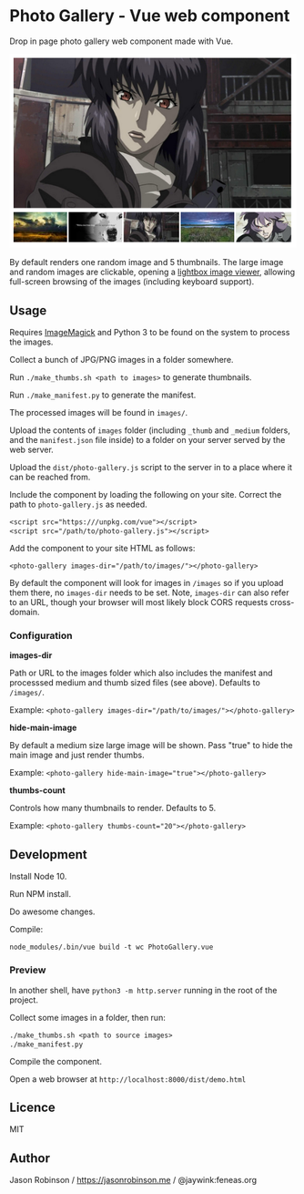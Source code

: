 # Photo Gallery - Vue web component

Drop in page photo gallery web component made with Vue.

![](screenshot.png)

By default renders one random image and 5 thumbnails. The large image and random images are clickable, opening a [lightbox image viewer](https://github.com/am283721/vue-my-photos), allowing full-screen browsing of the images (including keyboard support).

## Usage

Requires [ImageMagick](https://www.imagemagick.org/) and Python 3 to be found on the system to process the images.

Collect a bunch of JPG/PNG images in a folder somewhere.

Run `./make_thumbs.sh <path to images>` to generate thumbnails.

Run `./make_manifest.py` to generate the manifest.

The processed images will be found in `images/`.

Upload the contents of `images` folder (including `_thumb` and `_medium` folders, and the `manifest.json` file inside) to a folder on your server served by the web server.

Upload the `dist/photo-gallery.js` script to the server in to a place where it can be reached from.

Include the component by loading the following on your site. Correct the path to `photo-gallery.js` as needed.

    <script src="https:///unpkg.com/vue"></script>
    <script src="/path/to/photo-gallery.js"></script>

Add the component to your site HTML as follows:

    <photo-gallery images-dir="/path/to/images/"></photo-gallery>
    
By default the component will look for images in `/images` so if you upload them there, no `images-dir` needs to be set. Note, `images-dir` can also refer to an URL, though your browser will most likely block CORS requests cross-domain.

### Configuration

**images-dir**

Path or URL to the images folder which also includes the manifest and processsed medium and thumb sized files (see above). Defaults to `/images/`.

Example: `<photo-gallery images-dir="/path/to/images/"></photo-gallery>`

**hide-main-image**

By default a medium size large image will be shown. Pass "true" to hide the main image and just render thumbs.

Example: `<photo-gallery hide-main-image="true"></photo-gallery>`

**thumbs-count**

Controls how many thumbnails to render. Defaults to 5.

Example: `<photo-gallery thumbs-count="20"></photo-gallery>`

## Development

Install Node 10.

Run NPM install.

Do awesome changes.

Compile:

    node_modules/.bin/vue build -t wc PhotoGallery.vue

### Preview

In another shell, have `python3 -m http.server` running in the root of the project.

Collect some images in a folder, then run:

    ./make_thumbs.sh <path to source images>
    ./make_manifest.py

Compile the component.

Open a web browser at `http://localhost:8000/dist/demo.html`

## Licence

MIT

## Author

Jason Robinson / https://jasonrobinson.me / @jaywink:feneas.org

